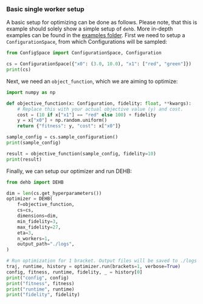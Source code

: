 ### Basic single worker setup
A basic setup for optimizing can be done as follows. Please note, that this is example should solely show a simple setup of `dehb`. More in-depth examples can be found in the [examples folder](https://github.com/automl/DEHB/tree/master/examples). First we need to setup a `ConfigurationSpace`, from which Configurations will be sampled:

```python exec="true" source="material-block" result="python" title="Configuration Space" session="someid"
from ConfigSpace import ConfigurationSpace, Configuration

cs = ConfigurationSpace({"x0": (3.0, 10.0), "x1": ["red", "green"]})
print(cs)
```

Next, we need an `object_function`, which we are aiming to optimize:
```python exec="true" source="material-block" result="python" title="Configuration Space" session="someid"
import numpy as np

def objective_function(x: Configuration, fidelity: float, **kwargs):
    # Replace this with your actual objective value (y) and cost.
    cost = (10 if x["x1"] == "red" else 100) + fidelity
    y = x["x0"] + np.random.uniform()
    return {"fitness": y, "cost": x["x0"]}

sample_config = cs.sample_configuration()
print(sample_config)

result = objective_function(sample_config, fidelity=10)
print(result)
```

Finally, we can setup our optimizer and run DEHB:

```python exec="true" source="material-block" result="python" title="Configuration Space" session="someid"
from dehb import DEHB

dim = len(cs.get_hyperparameters())
optimizer = DEHB(
    f=objective_function,
    cs=cs,
    dimensions=dim,
    min_fidelity=3,
    max_fidelity=27,
    eta=3,
    n_workers=1,
    output_path="./logs",
)

# Run optimization for 1 bracket. Output files will be saved to ./logs
traj, runtime, history = optimizer.run(brackets=1, verbose=True)
config, fitness, runtime, fidelity, _ = history[0]
print("config", config)
print("fitness", fitness)
print("runtime", runtime)
print("fidelity", fidelity)
```